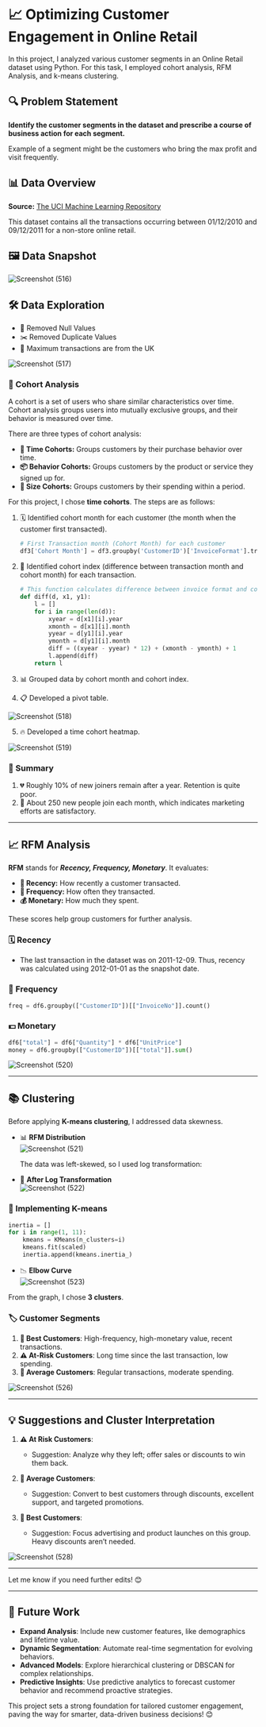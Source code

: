 # 📈 Optimizing Customer Engagement in Online Retail  

In this project, I analyzed various customer segments in an Online Retail dataset using Python. For this task, I employed cohort analysis, RFM Analysis, and k-means clustering.  

## 🔍 Problem Statement  

**Identify the customer segments in the dataset and prescribe a course of business action for each segment.**  

Example of a segment might be the customers who bring the max profit and visit frequently.  

## 📊 Data Overview  

**Source:** [The UCI Machine Learning Repository](https://www.kaggle.com/datasets/carrie1/ecommerce-data)  

This dataset contains all the transactions occurring between 01/12/2010 and 09/12/2011 for a non-store online retail.  

## 🖼️ Data Snapshot  

![Screenshot (516)](https://user-images.githubusercontent.com/121576163/229271541-059cf0f3-272b-41ba-a53c-fae854fbe90e.png)  

## 🛠️ Data Exploration  

- 🧹 Removed Null Values  
- ✂️ Removed Duplicate Values  
- 📍 Maximum transactions are from the UK  

![Screenshot (517)](https://user-images.githubusercontent.com/121576163/229271584-9185bbb3-0da0-44dc-8aa7-99940322b33d.png)  

### 📅 Cohort Analysis  

A cohort is a set of users who share similar characteristics over time. Cohort analysis groups users into mutually exclusive groups, and their behavior is measured over time.  

There are three types of cohort analysis:  
- **📅 Time Cohorts:** Groups customers by their purchase behavior over time.  
- **📦 Behavior Cohorts:** Groups customers by the product or service they signed up for.  
- **📏 Size Cohorts:** Groups customers by their spending within a period.  

For this project, I chose **time cohorts**. The steps are as follows:  

1. 🗓️ Identified cohort month for each customer (the month when the customer first transacted).  
   ```python  
   # First Transaction month (Cohort Month) for each customer  
   df3['Cohort Month'] = df3.groupby('CustomerID')['InvoiceFormat'].transform(min)  
   ```  

2. 🔢 Identified cohort index (difference between transaction month and cohort month) for each transaction.  
   ```python  
   # This function calculates difference between invoice format and cohort month  
   def diff(d, x1, y1):  
       l = []  
       for i in range(len(d)):  
           xyear = d[x1][i].year  
           xmonth = d[x1][i].month  
           yyear = d[y1][i].year  
           ymonth = d[y1][i].month  
           diff = ((xyear - yyear) * 12) + (xmonth - ymonth) + 1  
           l.append(diff)  
       return l  
   ```  

3. 📊 Grouped data by cohort month and cohort index.  
4. 📋 Developed a pivot table.  

![Screenshot (518)](https://user-images.githubusercontent.com/121576163/229271650-bda075f9-bb60-4f31-a862-6286d2f35c6e.png)  

5. 🔥 Developed a time cohort heatmap.  

![Screenshot (519)](https://user-images.githubusercontent.com/121576163/229271678-4586ca52-ba15-4ff9-a155-3fa704b9a698.png)  

### 📌 Summary  

1. 💔 Roughly 10% of new joiners remain after a year. Retention is quite poor.  
2. 🎯 About 250 new people join each month, which indicates marketing efforts are satisfactory.  

---

## 📈 RFM Analysis  

**RFM** stands for ***Recency, Frequency, Monetary***. It evaluates:  
- **📅 Recency:** How recently a customer transacted.  
- **🔄 Frequency:** How often they transacted.  
- **💰 Monetary:** How much they spent.  

These scores help group customers for further analysis.  

### 🗓️ Recency  
- The last transaction in the dataset was on 2011-12-09. Thus, recency was calculated using 2012-01-01 as the snapshot date.  

### 🔢 Frequency  
   ```python  
   freq = df6.groupby(["CustomerID"])[["InvoiceNo"]].count()  
   ```  

### 💵 Monetary  
   ```python  
   df6["total"] = df6["Quantity"] * df6["UnitPrice"]  
   money = df6.groupby(["CustomerID"])[["total"]].sum()  
   ```  

![Screenshot (520)](https://user-images.githubusercontent.com/121576163/229271844-f0d29315-a28f-44ad-ade0-248dc37e11df.png)  

---

## 📚 Clustering  

Before applying **K-means clustering**, I addressed data skewness.  

- 📊 **RFM Distribution**  
  ![Screenshot (521)](https://user-images.githubusercontent.com/121576163/229271877-21dc4f67-cec0-41c3-a96f-1fbaa82a758d.png)  

  The data was left-skewed, so I used log transformation:  

- 🔄 **After Log Transformation**  
  ![Screenshot (522)](https://user-images.githubusercontent.com/121576163/229271922-92a7cc2f-9317-4cb0-a2b9-6ef13ea62b70.png)  

### 🤖 Implementing K-means  

```python  
inertia = []  
for i in range(1, 11):  
    kmeans = KMeans(n_clusters=i)  
    kmeans.fit(scaled)  
    inertia.append(kmeans.inertia_)  
```  

- 📉 **Elbow Curve**  
  ![Screenshot (523)](https://user-images.githubusercontent.com/121576163/229271974-815eed30-2924-449e-8da2-247b62ca0e7c.png)  

From the graph, I chose **3 clusters**.  

### 🏷️ Customer Segments  

1. **🌟 Best Customers**: High-frequency, high-monetary value, recent transactions.  
2. **⚠️ At-Risk Customers**: Long time since the last transaction, low spending.  
3. **💼 Average Customers**: Regular transactions, moderate spending.  

![Screenshot (526)](https://user-images.githubusercontent.com/121576163/229272126-72f39a4d-683d-435b-8786-c67406d4f1cc.png)  

---

## 💡 Suggestions and Cluster Interpretation  

1. **⚠️ At Risk Customers**:  
   - Suggestion: Analyze why they left; offer sales or discounts to win them back.  

2. **💼 Average Customers**:  
   - Suggestion: Convert to best customers through discounts, excellent support, and targeted promotions.  

3. **🌟 Best Customers**:  
   - Suggestion: Focus advertising and product launches on this group. Heavy discounts aren’t needed.  

![Screenshot (528)](https://user-images.githubusercontent.com/121576163/229272921-b22fda1a-15cd-485d-89b8-4495489a8676.png)  

---  

Let me know if you need further edits! 😊  

---  

## 🚀 Future Work  

- **Expand Analysis**: Include new customer features, like demographics and lifetime value.  
- **Dynamic Segmentation**: Automate real-time segmentation for evolving behaviors.  
- **Advanced Models**: Explore hierarchical clustering or DBSCAN for complex relationships.  
- **Predictive Insights**: Use predictive analytics to forecast customer behavior and recommend proactive strategies.  

This project sets a strong foundation for tailored customer engagement, paving the way for smarter, data-driven business decisions! 😊  

